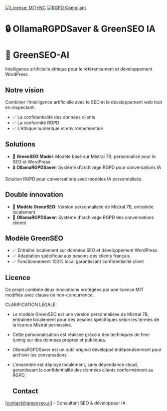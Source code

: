 [![License: MIT+NC](https://img.shields.io/badge/License-MIT%2BNC-blue.svg)](LICENSE)
[![RGPD Compliant](https://img.shields.io/badge/RGPD-Compliant-green.svg)](https://www.cnil.fr/fr/rgpd)

# 🔒 OllamaRGPDSaver & GreenSEO IA

# 🌱 GreenSEO-AI

Intelligence artificielle éthique pour le référencement et développement WordPress.

## Notre vision
Combiner l'intelligence artificielle avec le SEO et le développement web tout en respectant:
- ✅ La confidentialité des données clients
- ✅ La conformité RGPD
- ✅ L'éthique numérique et environnementale

## Solutions
- 🧠 **GreenSEO Model**: Modèle basé sur Mistral 7B, personnalisé pour le SEO et WordPress
- 🔒 **OllamaRGPDSaver**: Système d'archivage RGPD pour conversations IA

Solution RGPD pour conversations avec modèles IA personnalisés.

## Double innovation
- 🧠 **Modèle GreenSEO**: Version personnalisée de Mistral 7B, entraînée localement
- 🔐 **OllamaRGPDSaver**: Système d'archivage RGPD des conversations clients

## Modèle GreenSEO
- ✅ Entraîné localement sur données SEO et développement WordPress
- ✅ Adaptation spécifique aux besoins des clients français
- ✅ Fonctionnement 100% local garantissant confidentialité client


## Licence
Ce projet combine deux innovations protégées par une licence MIT modifiée avec clause de non-concurrence.

CLARIFICATION LÉGALE:

- Le modèle GreenSEO est une version personnalisée de Mistral 7B, entraînée localement pour des besoins spécifiques selon les termes de la licence Mistral permissive.
- Cette personnalisation est réalisée grâce à des techniques de fine-tuning sur des données propres et publiques.
- OllamaRGPDSaver est un outil original développé indépendamment pour archiver les conversations.
- L'ensemble est déployé localement, sans dépendance cloud, garantissant la confidentialité des données clients conformément au RGPD.

  ## Contact
[contact@greenseo.ai] - Consultant SEO & développeur IA
